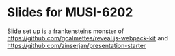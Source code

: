 Slides for MUSI-6202
====================

Slide set up is a frankensteins monster of https://github.com/gcalmettes/reveal.js-webpack-kit and https://github.com/zinserjan/presentation-starter





